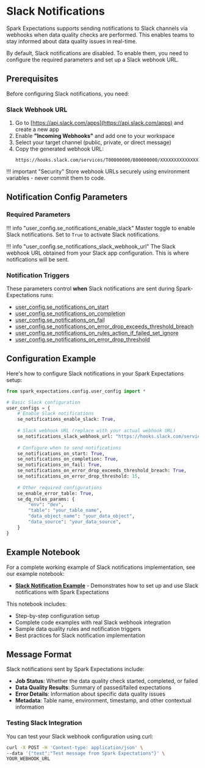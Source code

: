 # Slack Notifications

Spark Expectations supports sending notifications to Slack channels via webhooks when data quality checks are performed. This enables teams to stay informed about data quality issues in real-time.

By default, Slack notifications are disabled. To enable them, you need to configure the required parameters and set up a Slack webhook URL.

## Prerequisites

Before configuring Slack notifications, you need:

###  Slack Webhook URL

1. Go to [https://api.slack.com/apps](https://api.slack.com/apps) and create a new app
2. Enable **"Incoming Webhooks"** and add one to your workspace
3. Select your target channel (public, private, or direct message)
4. Copy the generated webhook URL:
   ```
   https://hooks.slack.com/services/T00000000/B00000000/XXXXXXXXXXXXXXXXXXXXXXXX
   ```

!!! important "Security"
    Store webhook URLs securely using environment variables - never commit them to code.

## Notification Config Parameters

### Required Parameters

!!! info "user_config.se_notifications_enable_slack"
    Master toggle to enable Slack notifications. Set to `True` to activate Slack notifications.

!!! info "user_config.se_notifications_slack_webhook_url" 
    The Slack webhook URL obtained from your Slack app configuration. This is where notifications will be sent.

### Notification Triggers

These parameters control **when** Slack notifications are sent during Spark-Expectations runs:

- <abbr title="Enable notifications when job starts">user_config.se_notifications_on_start</abbr>
- <abbr title="Enable notifications when job ends">user_config.se_notifications_on_completion</abbr> 
- <abbr title="Enable notifications on failure">user_config.se_notifications_on_fail</abbr>
- <abbr title="Notify if error drop threshold is breached">user_config.se_notifications_on_error_drop_exceeds_threshold_breach</abbr>
- <abbr title="Notify if rules with action 'ignore' fail">user_config.se_notifications_on_rules_action_if_failed_set_ignore</abbr>
- <abbr title="Threshold value for error drop notifications">user_config.se_notifications_on_error_drop_threshold</abbr>

## Configuration Example

Here's how to configure Slack notifications in your Spark Expectations setup:

```python
from spark_expectations.config.user_config import *

# Basic Slack configuration
user_configs = {
    # Enable Slack notifications
    se_notifications_enable_slack: True,
    
    # Slack webhook URL (replace with your actual webhook URL)
    se_notifications_slack_webhook_url: "https://hooks.slack.com/services/T00000000/B00000000/XXXXXXXXXXXXXXXXXXXXXXXX",
    
    # Configure when to send notifications
    se_notifications_on_start: True,
    se_notifications_on_completion: True, 
    se_notifications_on_fail: True,
    se_notifications_on_error_drop_exceeds_threshold_breach: True,
    se_notifications_on_error_drop_threshold: 15,
    
    # Other required configurations
    se_enable_error_table: True,
    se_dq_rules_params: {
        "env": "dev",
        "table": "your_table_name",
        "data_object_name": "your_data_object",
        "data_source": "your_data_source",
    }
}
```

## Example Notebook

For a complete working example of Slack notifications implementation, see our example notebook:

- [**Slack Notification Example**](../../../examples/notebooks/spark_expectations_basic_slack_notification.ipynb) - Demonstrates how to set up and use Slack notifications with Spark Expectations

This notebook includes:

- Step-by-step configuration setup
- Complete code examples with real Slack webhook integration
- Sample data quality rules and notification triggers
- Best practices for Slack notification implementation

## Message Format

Slack notifications sent by Spark Expectations include:

- **Job Status**: Whether the data quality check started, completed, or failed
- **Data Quality Results**: Summary of passed/failed expectations  
- **Error Details**: Information about specific data quality issues
- **Metadata**: Table name, environment, timestamp, and other contextual information

### Testing Slack Integration

You can test your Slack webhook configuration using curl:

```bash
curl -X POST -H 'Content-type: application/json' \
--data '{"text":"Test message from Spark Expectations"}' \
YOUR_WEBHOOK_URL
```
